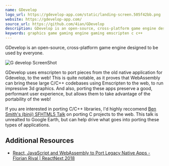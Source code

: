```yaml
---
name: GDevelop
logo_url: https://gdevelop-app.com/static/landing-screen.505f42bb.png
website: https://gdevelop-app.com/
source_url: https://github.com/4ian/GDevelop
description: GDevelop is an open-source, cross-platform game engine designed to be used by everyone.
keywords: graphics game gaming engine gaming emscripten c c++
---
```


GDevelop is an open-source, cross-platform game engine designed to be used by everyone.

![G develop ScreenShot](https://gdevelop-app.com/static/landing-screen.505f42bb.png)

GDevelop uses emscripten to port pieces from the old native application for Gdevelop, to the web! This is quite notable, as it proves that WebAssembly can bring these large C/C++ codebases using Emscripten to the web, to run impressive 3d graphics. And also, porting these apps preserve a good, performant user experience, but allows them to take advantage of the portability of the web!

If you are interested in porting C/C++ libraries, I'd highly reccomend [Ben Smith's (binji) SFHTML5 Talk](https://youtu.be/FQJrcX4Ae8A) on porting C projects to the web. This talk is unrealted to Google Earth, but can help drive what goes into porting these types of applications.

## Additional Resources

- [React, JavaScript and WebAssembly to Port Legacy Native Apps - Florian Rival | ReactNext 2018](https://youtu.be/P3BAl0yxsHs)
